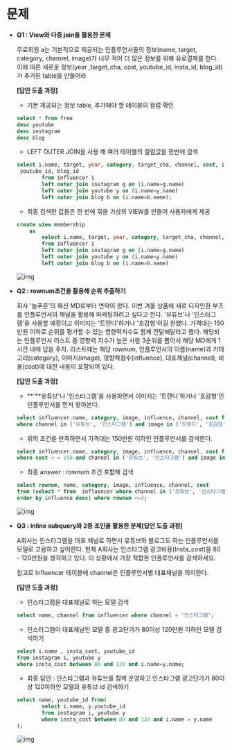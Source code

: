 # 문제

- **Q1 : View와 다중 join을 활용한 문제**

    무료회원 a는 기본적으로 제공되는 인플루언서들의 정보(name, target, category, channel, image)가 너무 적어 더 많은 정보를 위해 유료결제를 한다. 이에 따른 새로운 정보(year ,target_cha, cost, youtube_id, insta_id, blog_id)가 추가된 table을 만들어라

    **[답안 도출 과정]**

    - 기본 제공되는 정보 table, 추가해야 할 테이블의 컬럼 확인

    ```sql
    select * from free
    desc youtube
    desc instagram
    desc blog
    ```

    - LEFT OUTER JOIN을 사용 해 여러 테이블의 컬럼값을 한번에 검색

    ```sql
    select i.name, target, year, category, target_cha, channel, cost, image, insta_id,
     youtube_id, blog_id
            from influencer i
            left outer join instagram g on (i.name=g.name)
            left outer join youtube y on (i.name=y.name)
            left outer join blog b on (i.name=b.name);
    ```

    - 최종 검색한 값들은 한 번에 묶을 가상의 VIEW를 만들어 사용자에게 제공

    ```sql
    create view membership
        as
            select i.name, target, year, category, target_cha, channel, cost, image, insta_id, youtube_id, blog_id
            from influencer i
            left outer join instagram g on (i.name=g.name)
            left outer join youtube y on (i.name=y.name)
            left outer join blog b on (i.name=b.name)
    ```

  ![img](https://i.imgur.com/g7fK27h.png)

- **Q2 : rownum조건을 활용해 순위 추출하기**

    회사 '늘푸른'의 패션 MD로부터 연락이 왔다. 이번 겨울 상품에 새로 디자인한 부츠를 인플루언서의 채널을 
    활용해 마케팅하려고 싶다고 한다. '유튜브'나 '인스타그램'을 사용할 예정이고 이미지는 '트렌디'하거나 '호감형'이길 원했다. 가격대는 150만원 이하로 순위를 평가할 수 있는 영향력지수도 함께 전달해달라고 했다. 
    해당되는 인플루언서 리스트 중 영향력 지수가 높은 사람 3순위를 뽑아서 해당 MD에게 1시간 내에 답을 주자. 
    리스트에는 해당 rownum, 인플루언서의 이름(name)과 카테고리(category), 이미지(image), 영향력점수(influence),  대표채널(channel), 비용(cost)에 대한 내용이 포함되어 있다.

    **[답안 도출 과정]**

    - **'**유튜브'나 '인스타그램'을 사용하면서 이미지는 '트렌디'하거나 '호감형'인 인플루언서를 먼저 찾아본다.

    ```sql
    select influencer.name, category, image, influence, channel, cost from influencer 
    where channel in ('유튜브', '인스타그램') and image in ('트렌디', '호감형');
    ```

    - 위의 조건을 만족하면서 가격대는 150만원 이하인 인플루언서를 검색한다.

    ```sql
    select influencer.name, category, image, influence, channel, cost from influencer 
    where cost < = 150 and channel in ('유튜브', '인스타그램') and image in ('트렌디', '호감형');
    ```

    - 최종 answer : rownum 조건 포함해 검색

    ```sql
    select rownum, name, category, image, influence, channel, cost
    from (select * from  influencer where channel in ('유튜브', '인스타그램') and image in ('트렌디', '호감형') and cost<= 150
    order by influence desc) where rownum <=3;
    ```
    ![img](https://i.imgur.com/5SqMPR2.png)

  

- **Q3 : inline subquery와 2중 조인을 활용한 문제[답안 도출 과정]**

    A회사는 인스타그램을 대표 채널로 하면서 유튜브와 블로그도 하는 인플루언서를 모델로 고용하고 싶어한다. 
    현재 A회사는 인스타그램 광고비용(Insta_cost)을 80 - 120만원을 생각하고 있다. 이 상황에서 가장 적합한 인플루언서를 검색하세요.   

    참고로 Influencer 테이블에 channel은 인플루언서별 대표채널을 의미한다.

    **[답안 도출 과정]**

    - 인스타그램을 대표채널로 하는 모델 검색

    ```sql
    select name, channel from influencer where channel = '인스타그램';
    ```

    - 인스타그램이 대표채널인 모델 중 광고단가가 80이상 120만원 이하인 모델 검색하기

    ```sql
    select i.name , insta_cost, youtube_id
    from instagram i, youtube y
    where insta_cost between 80 and 120 and i.name=y.name;
    ```

    - 최종 답안 : 인스타그램과 유튜브를 함께 운영하고 인스타그램 광고단가가 80이상 120이하인 모델의 유튜브 id 검색하기

    ```sql
    select name, youtube_id from(
            select i.name, y.youtube_id
            from instagram i, youtube y
            where insta_cost between 80 and 120 and i.name = y.name 
    );
    ```
    ![img](https://i.imgur.com/Yn5u7sF.png)
